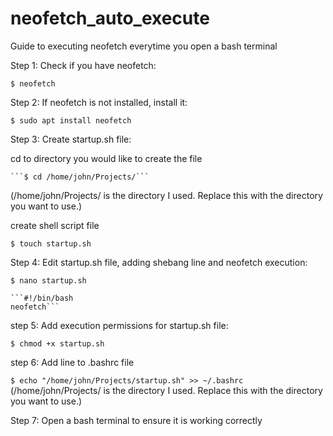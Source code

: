 # neofetch_auto_execute
Guide to executing neofetch everytime you open a bash terminal

Step 1: Check if you have neofetch:

 ```$ neofetch```
  

Step 2: If neofetch is not installed, install it:

  ```$ sudo apt install neofetch```
  

Step 3: Create startup.sh file:

  cd to directory you would like to create the file
  
    ```$ cd /home/john/Projects/``` 
   (/home/john/Projects/ is the directory I used. Replace this with the directory you want to use.)
    
  create shell script file
  
    $ touch startup.sh
    

Step 4: Edit startup.sh file, adding shebang line and neofetch execution:

  ```$ nano startup.sh```
  
    ```#!/bin/bash
    neofetch```
    

step 5: Add execution permissions for startup.sh file:

  ```$ chmod +x startup.sh```
  

step 6: Add line to .bashrc file

  ```$ echo "/home/john/Projects/startup.sh" >> ~/.bashrc``` 
  (/home/john/Projects/ is the directory I used. Replace this with the directory you want to use.)
  

Step 7: Open a bash terminal to ensure it is working correctly
